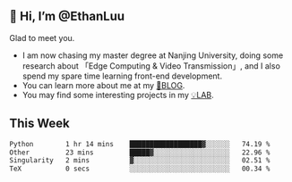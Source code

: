 ## 👋 Hi, I’m @EthanLuu

Glad to meet you.

- I am now chasing my master degree at Nanjing University, doing some research about 「Edge Computing & Video Transmission」, and I also spend my spare time learning front-end development.
- You can learn more about me at my [📝BLOG](https://blog.ethanloo.cn).
- You may find some interesting projects in my [💡LAB](https://lab.ethanloo.cn).

## This Week
<!--START_SECTION:waka-->

```txt
Python        1 hr 14 mins    ██████████████████▓░░░░░░   74.19 %
Other         23 mins         █████▓░░░░░░░░░░░░░░░░░░░   22.96 %
Singularity   2 mins          ▓░░░░░░░░░░░░░░░░░░░░░░░░   02.51 %
TeX           0 secs          ░░░░░░░░░░░░░░░░░░░░░░░░░   00.34 %
```

<!--END_SECTION:waka-->

